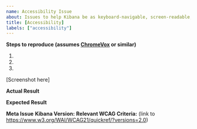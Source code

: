 ```yaml
---
name: Accessibility Issue
about: Issues to help Kibana be as keyboard-navigable, screen-readable, and accessible to all, with a focus on WCAG / Section 508 compliance
title: [Accessibility]
labels: ["accessibility"]
---
```


**Steps to reproduce (assumes [ChromeVox](https://chrome.google.com/webstore/detail/chromevox/kgejglhpjiefppelpmljglcjbhoiplfn) or similar)**

1. 
2.
3.

[Screenshot here]

**Actual Result**
>

**Expected Result**
>

**Meta Issue**
**Kibana Version:**
**Relevant WCAG Criteria:** (link to https://www.w3.org/WAI/WCAG21/quickref/?versions=2.0)
